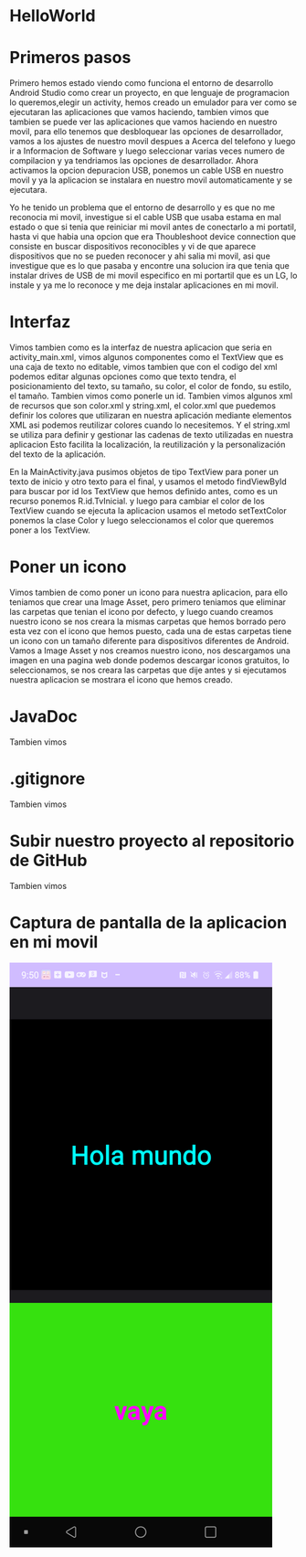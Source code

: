 # HelloWorld

# Primeros pasos

Primero hemos estado viendo como funciona el entorno de desarrollo Android Studio como crear un proyecto, en que lenguaje de programacion lo queremos,elegir un activity, hemos creado un emulador para ver como se ejecutaran las aplicaciones que vamos haciendo, tambien vimos que tambien se puede ver las aplicaciones que vamos haciendo en nuestro movil, para ello tenemos que desbloquear las opciones de desarrollador, vamos a los ajustes de nuestro movil despues a Acerca del telefono y luego ir a Informacion de Software y luego seleccionar varias veces numero de compilacion y ya tendriamos las opciones de desarrollador. Ahora activamos la opcion depuracion USB, ponemos un cable USB en nuestro movil y ya la aplicacion se instalara en nuestro movil automaticamente y se ejecutara.

Yo he tenido un problema que el entorno de desarrollo y es que no me reconocia mi movil, investigue si el cable USB que usaba estama en mal estado o que si tenia que reiniciar mi movil antes de conectarlo a mi portatil, hasta vi que habia una opcion que era Thoubleshoot device connection que consiste en buscar dispositivos reconocibles y vi de que aparece dispositivos que no se pueden reconocer y ahi salia mi movil, asi que investigue que es lo que pasaba y encontre una solucion ira que tenia que instalar drives de USB de mi movil especifico en mi portartil que es un LG, lo instale y ya me lo reconoce y me deja instalar aplicaciones en mi movil.

# Interfaz

Vimos tambien como es la interfaz de nuestra aplicacion que seria en activity_main.xml, vimos algunos componentes como el TextView que es una caja de texto no editable, vimos tambien que con el codigo del xml podemos editar algunas opciones como que texto tendra, el posicionamiento del texto, su tamaño, su color, el color de fondo, su estilo, el tamaño. Tambien vimos como ponerle un id. Tambien vimos algunos xml de recursos que son color.xml y string.xml, el color.xml que puedemos definir los colores que utilizaran en nuestra aplicación mediante elementos XML asi podemos reutilizar colores cuando lo necesitemos. Y el string.xml se utiliza para definir y gestionar las cadenas de texto utilizadas en nuestra aplicacion Esto facilita la localización, la reutilización y la personalización del texto de la aplicación.

En la MainActivity.java pusimos objetos de tipo TextView para poner un texto de inicio y otro texto para el final, y usamos el metodo findViewById para buscar por id los TextView que hemos definido antes, como es un recurso ponemos R.id.TvInicial. y luego para cambiar el color de los TextView cuando se ejecuta la aplicacion usamos el metodo setTextColor ponemos la clase Color y luego seleccionamos el color que queremos poner a los TextView.

# Poner un icono

Vimos tambien de como poner un icono para nuestra aplicacion, para ello teniamos que crear una Image Asset, pero primero teniamos que eliminar las carpetas que tenian el icono por defecto, y luego cuando creamos nuestro icono se nos creara la mismas carpetas que hemos borrado pero esta vez con el icono que hemos puesto, cada una de estas carpetas tiene un icono con un tamaño diferente para dispositivos diferentes de Android. Vamos a Image Asset y nos creamos nuestro icono, nos descargamos una imagen en una pagina web donde podemos descargar iconos gratuitos, lo seleccionamos, se nos creara las carpetas que dije antes y si ejecutamos nuestra aplicacion se mostrara el icono que hemos creado.

# JavaDoc

Tambien vimos

# .gitignore

Tambien vimos

# Subir nuestro proyecto al repositorio de GitHub

Tambien vimos

# Captura de pantalla de la aplicacion en mi movil

![](CapturaHelloWorld.png)



